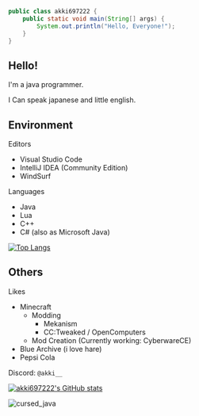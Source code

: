 ```java
public class akki697222 {
    public static void main(String[] args) {
        System.out.println("Hello, Everyone!");
    }
}
```
## Hello!

I'm a java programmer.

I Can speak japanese and little english.

## Environment

Editors
- Visual Studio Code
- IntelliJ IDEA (Community Edition)
- WindSurf

Languages
- Java
- Lua
- C++
- C# (also as Microsoft Java)

[![Top Langs](https://github-readme-stats.vercel.app/api/top-langs/?username=akki697222&layout=compact)](https://github.com/anuraghazra/github-readme-stats)

## Others

Likes
- Minecraft
  - Modding
    - Mekanism
    - CC:Tweaked / OpenComputers
  - Mod Creation (Currently working: CyberwareCE)
- Blue Archive (i love hare)
- Pepsi Cola

Discord: `@akki__`

[![akki697222's GitHub stats](https://github-readme-stats.vercel.app/api?username=akki697222)](https://github.com/anuraghazra/github-readme-stats)

![cursed_java](https://github.com/user-attachments/assets/bdd9b643-f010-4273-a1ec-6d37d2c29cbe)
